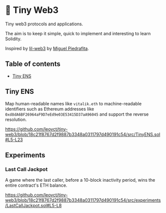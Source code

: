 # 🦄 Tiny Web3

Tiny web3 protocols and applications.

The aim is to keep it simple, quick to implement and interesting to learn Solidity.

Inspired by [lil-web3](https://github.com/m1guelpf/lil-web3) by [Miguel Piedrafita](https://twitter.com/m1guelpf).

## Table of contents

- [Tiny ENS](#tiny-ens)

## Tiny ENS

Map human-readable names like `vitalik.eth` to machine-readable identifiers such as Ethereum addresses like `0xd8dA6BF26964aF9D7eEd9e03E53415D37aA96045` and support the reverse resolution.

https://github.com/leovct/tiny-web3/blob/18c21f8767d2f9887b3348a0311797d490191c54/src/TinyENS.sol#L5-L23

## Experiments

### Last Call Jackpot

A game where the last caller, before a 10-block inactivity period, wins the entire contract's ETH balance.

https://github.com/leovct/tiny-web3/blob/18c21f8767d2f9887b3348a0311797d490191c54/src/experiments/LastCallJackpot.sol#L5-L8
